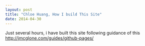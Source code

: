 ```yaml
---
layout: post
title: "Chloe Huang, How I build This Site"
date: 2014-04-30
---
```


Just several hours, i have built this site following guidance of this
<a>http://jmcglone.com/guides/github-pages/</a>

